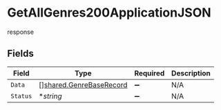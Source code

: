 # GetAllGenres200ApplicationJSON

response


## Fields

| Field                                                              | Type                                                               | Required                                                           | Description                                                        |
| ------------------------------------------------------------------ | ------------------------------------------------------------------ | ------------------------------------------------------------------ | ------------------------------------------------------------------ |
| `Data`                                                             | [][shared.GenreBaseRecord](../../models/shared/genrebaserecord.md) | :heavy_minus_sign:                                                 | N/A                                                                |
| `Status`                                                           | **string*                                                          | :heavy_minus_sign:                                                 | N/A                                                                |
